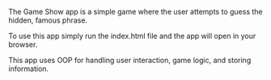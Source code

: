 The Game Show app is a simple game where the user attempts to guess the hidden, famous phrase. 

To use this app simply run the index.html file and the app will open in your browser.

This app uses OOP for handling user interaction, game logic, and storing information. 
